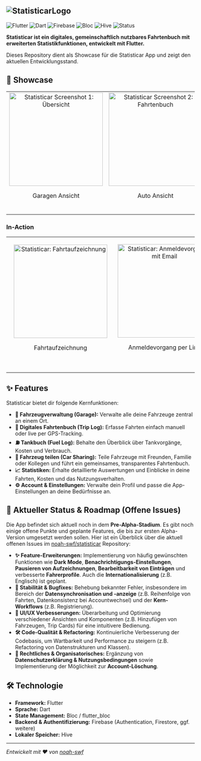 ![StatisticarLogo](https://github.com/user-attachments/assets/955f159f-6ca4-42bf-8998-45354d23cd0c)
---
![Flutter](https://img.shields.io/badge/Flutter-%2302569B.svg?style=for-the-badge&logo=Flutter&logoColor=white) ![Dart](https://img.shields.io/badge/Dart-%230175C2.svg?style=for-the-badge&logo=Dart&logoColor=white) ![Firebase](https://img.shields.io/badge/Firebase-FFCA28?style=for-the-badge&logo=firebase&logoColor=black) ![Bloc](https://img.shields.io/badge/Bloc-4595EA?style=for-the-badge&logo=flutter&logoColor=white) ![Hive](https://img.shields.io/badge/Hive-FFD600?style=for-the-badge&logo=hive&logoColor=black) ![Status](https://img.shields.io/badge/Status-PreAlpha-orange?style=for-the-badge)

**Statisticar ist ein digitales, gemeinschaftlich nutzbares Fahrtenbuch mit erweiterten Statistikfunktionen, entwickelt mit Flutter.**

Dieses Repository dient als Showcase für die Statisticar App und zeigt den aktuellen Entwicklungsstand.

## 🔦 Showcase

<table align="center">
  <tr>
    <td align="center">
      <img src="https://github.com/user-attachments/assets/6687d429-c168-4423-90fa-119004cbcf80" alt="Statisticar Screenshot 1: Übersicht" width="250">
      <p>Garagen Ansicht</p><br>
    </td>
    <td align="center">
      <img src="https://github.com/user-attachments/assets/9bccffe0-8841-468d-abe2-812687b76027" alt="Statisticar Screenshot 2: Fahrtenbuch" width="250">
      <p>Auto Ansicht</p><br>
    </td>
    <td align="center">
      <img src="https://github.com/user-attachments/assets/6bd7e65d-42df-44bb-9e91-483b4fd4d327" alt="Statisticar Screenshot 3: Fahrt hinzufügen" width="250">
      <p>Statistik Ansicht</p><br>
    </td>
  </tr>
</table>

### In-Action <br>
      
<table align="center">
  <tr>
    <td align="center" style="padding: 20px">
      <img src="https://github.com/user-attachments/assets/81ac4360-f247-4531-b9d7-8b73bb42badd" alt="Statisticar: Fahrtaufzeichnung" width="250">
      <p>Fahrtaufzeichnung</p><br>
    </td>
    <td align="center">
      <img src="https://github.com/user-attachments/assets/5c4248d1-4173-4bb9-8ed7-fb90ee8ae2d7" alt="Statisticar: Anmeldevorgang mit Email" width="250">
      <p>Anmeldevorgang per Link</p><br>
    </td>
  </tr>
</table>

    

## ✨ Features

Statisticar bietet dir folgende Kernfunktionen:

*   **🚗 Fahrzeugverwaltung (Garage):** Verwalte alle deine Fahrzeuge zentral an einem Ort.
*   **📓 Digitales Fahrtenbuch (Trip Log):** Erfasse Fahrten einfach manuell oder live per GPS-Tracking.
*   **⛽ Tankbuch (Fuel Log):** Behalte den Überblick über Tankvorgänge, Kosten und Verbrauch.
*   **🤝 Fahrzeug teilen (Car Sharing):** Teile Fahrzeuge mit Freunden, Familie oder Kollegen und führt ein gemeinsames, transparentes Fahrtenbuch.
*   **📈 Statistiken:** Erhalte detaillierte Auswertungen und Einblicke in deine Fahrten, Kosten und das Nutzungsverhalten.
*   **⚙️ Account & Einstellungen:** Verwalte dein Profil und passe die App-Einstellungen an deine Bedürfnisse an.


## 🚀 Aktueller Status & Roadmap (Offene Issues)

Die App befindet sich aktuell noch in dem **Pre-Alpha-Stadium**. Es gibt noch einige offene Punkte und geplante Features, die bis zur ersten Alpha-Version umgesetzt werden sollen. Hier ist ein Überblick über die aktuell offenen Issues im [noah-swf/statisticar](https://github.com/noah-swf/statisticar/issues) Repository:

*   **✨ Feature-Erweiterungen:** Implementierung von häufig gewünschten Funktionen wie **Dark Mode**, **Benachrichtigungs-Einstellungen**, **Pausieren von Aufzeichnungen**, **Bearbeitbarkeit von Einträgen** und verbesserte **Fahrerprofile**. Auch die **Internationalisierung** (z.B. Englisch) ist geplant.
*   **🐛 Stabilität & Bugfixes:** Behebung bekannter Fehler, insbesondere im Bereich der **Datensynchronisation und -anzeige** (z.B. Reihenfolge von Fahrten, Datenkonsistenz bei Accountwechsel) und der **Kern-Workflows** (z.B. Registrierung).
*   **💅 UI/UX Verbesserungen:** Überarbeitung und Optimierung verschiedener Ansichten und Komponenten (z.B. Hinzufügen von Fahrzeugen, Trip Cards) für eine intuitivere Bedienung.
*   **🛠️ Code-Qualität & Refactoring:** Kontinuierliche Verbesserung der Codebasis, um Wartbarkeit und Performance zu steigern (z.B. Refactoring von Datenstrukturen und Klassen).
*   **📜 Rechtliches & Organisatorisches:** Ergänzung von **Datenschutzerklärung & Nutzungsbedingungen** sowie Implementierung der Möglichkeit zur **Account-Löschung**.


## 🛠️ Technologie

*   **Framework:** Flutter
*   **Sprache:** Dart
*   **State Management:** Bloc / flutter_bloc
*   **Backend & Authentifizierung:** Firebase (Authentication, Firestore, ggf. weitere)
*   **Lokaler Speicher:** Hive
---

*Entwickelt mit ❤️ von [noah-swf](https://github.com/noah-swf)*
